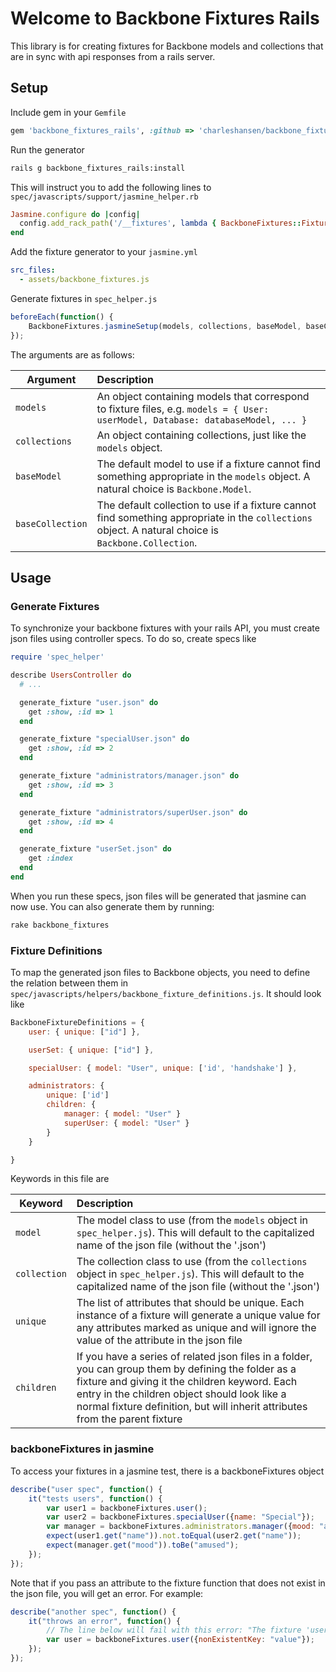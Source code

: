 # Welcome to Backbone Fixtures Rails

This library is for creating fixtures for Backbone models and collections that are in sync with api responses from a rails server.

## Setup

Include gem in your `Gemfile`

``` ruby
gem 'backbone_fixtures_rails', :github => 'charleshansen/backbone_fixtures_rails'
```

Run the generator

``` sh
rails g backbone_fixtures_rails:install
```

This will instruct you to add the following lines to `spec/javascripts/support/jasmine_helper.rb`

``` ruby
Jasmine.configure do |config|
  config.add_rack_path('/__fixtures', lambda { BackboneFixtures::FixtureMiddleware.new })
end
```

Add the fixture generator to your `jasmine.yml`

``` yml
src_files:
  - assets/backbone_fixtures.js
```

Generate fixtures in `spec_helper.js`

``` js
beforeEach(function() {
    BackboneFixtures.jasmineSetup(models, collections, baseModel, baseCollection);
});
```

The arguments are as follows:

| Argument         | Description   |
| ---------------- |:------------- |
| `models`         | An object containing models that correspond to fixture files, e.g. `models = { User: userModel, Database: databaseModel, ... }` |
| `collections`    | An object containing collections, just like the `models` object.      |
| `baseModel`      | The default model to use if a fixture cannot find something appropriate in the `models` object.  A natural choice is `Backbone.Model`.  |
| `baseCollection` | The default collection to use if a fixture cannot find something appropriate in the `collections` object.  A natural choice is `Backbone.Collection`.     |


## Usage

### Generate Fixtures

To synchronize your backbone fixtures with your rails API, you must create json files using controller specs.  To do so, create specs like

```ruby
require 'spec_helper'

describe UsersController do
  # ...

  generate_fixture "user.json" do
    get :show, :id => 1
  end

  generate_fixture "specialUser.json" do
    get :show, :id => 2
  end

  generate_fixture "administrators/manager.json" do
    get :show, :id => 3
  end

  generate_fixture "administrators/superUser.json" do
    get :show, :id => 4
  end

  generate_fixture "userSet.json" do
    get :index
  end
end
```

When you run these specs, json files will be generated that jasmine can now use. You can also generate them by running:

``` sh
rake backbone_fixtures
```

### Fixture Definitions

To map the generated json files to Backbone objects, you need to define the relation between them in `spec/javascripts/helpers/backbone_fixture_definitions.js`.  It should look like

``` js
BackboneFixtureDefinitions = {
    user: { unique: ["id"] },

    userSet: { unique: ["id"] },

    specialUser: { model: "User", unique: ['id', 'handshake'] },

    administrators: {
        unique: ['id']
        children: {
            manager: { model: "User" }
            superUser: { model: "User" }
        }
    }

}
```

Keywords in this file are

| Keyword         | Description   |
| ---------------- |:------------- |
| `model`         | The model class to use (from the `models` object in `spec_helper.js`).  This will default to the capitalized name of the json file (without the '.json') |
| `collection` | The collection class to use (from the `collections` object in `spec_helper.js`).  This will default to the capitalized name of the json file (without the '.json')  |
| `unique`    | The list of attributes that should be unique.  Each instance of a fixture will generate a unique value for any attributes marked as unique and will ignore the value of the attribute in the json file |
| `children`      | If you have a series of related json files in a folder, you can group them by defining the folder as a fixture and giving it the children keyword.  Each entry in the children object should look like a normal fixture definition, but will inherit attributes from the parent fixture |


### backboneFixtures in jasmine

To access your fixtures in a jasmine test, there is a backboneFixtures object

``` js
describe("user spec", function() {
    it("tests users", function() {
        var user1 = backboneFixtures.user();
        var user2 = backboneFixtures.specialUser({name: "Special"});
        var manager = backboneFixtures.administrators.manager({mood: "amused"});
        expect(user1.get("name")).not.toEqual(user2.get("name"));
        expect(manager.get("mood")).toBe("amused");
    });
});
```

Note that if you pass an attribute to the fixture function that does not exist in the json file, you will get an error. For example:

``` js
describe("another spec", function() {
    it("throws an error", function() {
        // The line below will fail with this error: "The fixture 'user' has no key 'nonExistentKey'".
        var user = backboneFixtures.user({nonExistentKey: "value"});
    });
});
```